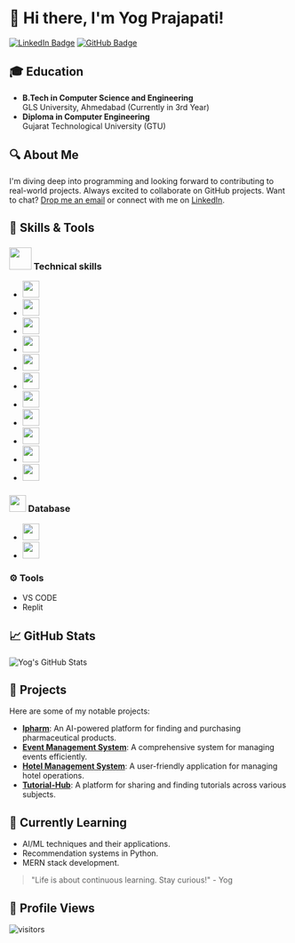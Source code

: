 # 👋 Hi there, I'm Yog Prajapati!

[![LinkedIn Badge](https://img.shields.io/badge/-Yog%20Prajapati-0077B5?style=flat&logo=Linkedin&logoColor=white)](https://www.linkedin.com/in/yogprajapati) [![GitHub Badge](https://img.shields.io/badge/-YogPrajapati-333?style=flat&logo=github&logoColor=white)](https://github.com/YogPrajapati) 

## 🎓 Education
- **B.Tech in Computer Science and Engineering**  
  GLS University, Ahmedabad (Currently in 3rd Year)
- **Diploma in Computer Engineering**  
  Gujarat Technological University (GTU)

## 🔍 About Me
I'm diving deep into programming and looking forward to contributing to real-world projects. Always excited to collaborate on GitHub projects. Want to chat? [Drop me an email](mailto:yogprajapati08@gmail.com) or connect with me on [LinkedIn](https://www.linkedin.com/in/yogprajapati).

## 🧰 Skills & Tools
### <img src="https://cdn-icons-png.flaticon.com/512/10438/10438277.png" width="40" /> Technical skills
- <img src="https://upload.wikimedia.org/wikipedia/commons/thumb/1/18/C_Programming_Language.svg/1853px-C_Programming_Language.svg.png" width="30" />
- <img src="https://upload.wikimedia.org/wikipedia/commons/thumb/1/18/ISO_C%2B%2B_Logo.svg/1822px-ISO_C%2B%2B_Logo.svg.png" width="30" />
- <img src="https://upload.wikimedia.org/wikipedia/en/thumb/3/30/Java_programming_language_logo.svg/1200px-Java_programming_language_logo.svg.png" width="30" />
- <img src="https://upload.wikimedia.org/wikipedia/commons/thumb/2/27/PHP-logo.svg/2560px-PHP-logo.svg.png" width="30" />
- <img src="https://images.javatpoint.com/images/jsp/jsp2.jpg" width="30" />
- <img src="https://encrypted-tbn0.gstatic.com/images?q=tbn:ANd9GcRwL--h8BE2ZUahfb8Tj0RDno-V65VMe79-CA&s" width="30" />
- <img src="https://coko-bucket.s3.ap-south-1.amazonaws.com/wp8903890_mern_stack_wallpapers_1_2811362d27.jpg" width="30" />
- <img src="https://upload.wikimedia.org/wikipedia/commons/thumb/c/c3/Python-logo-notext.svg/1200px-Python-logo-notext.svg.png" width="30" />
- <img src="https://upload.wikimedia.org/wikipedia/commons/thumb/f/fe/Dart_programming_language_logo.svg/2560px-Dart_programming_language_logo.svg.png" width="30" />
- <img src="https://upload.wikimedia.org/wikipedia/commons/thumb/f/fe/Dart_programming_language_logo.svg/2560px-Dart_programming_language_logo.svg.png" width="30" />
- <img src="https://media.licdn.com/dms/image/C4D12AQG2DqDu_VGx4g/article-cover_image-shrink_600_2000/0/1606397743108?e=2147483647&v=beta&t=YLHalaoIthjutesg39FEtwouCMSjypuRsXVp-eayoiY" width="30" />

### <img src="https://t3.ftcdn.net/jpg/01/86/36/54/360_F_186365459_MoKYPUXklx7BhgRA8lEEaFLDNEFmRjpe.jpg" width="30" /> Database
- <img src="https://w7.pngwing.com/pngs/717/111/png-transparent-mysql-round-logo-tech-companies-thumbnail.png" width="30" />
- <img src="https://cdn4.iconfinder.com/data/icons/logos-3/512/mongodb-2-512.png" width="30" />

### ⚙️ Tools
- VS CODE
- Replit

## 📈 GitHub Stats
![Yog's GitHub Stats](https://github-readme-stats.vercel.app/api?username=YogPrajapati&show_icons=true&theme=radical)

## 🚀 Projects
Here are some of my notable projects:
- **[Ipharm](link_to_your_project)**: An AI-powered platform for finding and purchasing pharmaceutical products.
- **[Event Management System](link_to_your_project)**: A comprehensive system for managing events efficiently.
- **[Hotel Management System](link_to_your_project)**: A user-friendly application for managing hotel operations.
- **[Tutorial-Hub](link_to_your_project)**: A platform for sharing and finding tutorials across various subjects.

## 🌱 Currently Learning
- AI/ML techniques and their applications.
- Recommendation systems in Python.
- MERN stack development.

> "Life is about continuous learning. Stay curious!" - Yog

## 👀 Profile Views
 ![visitors](https://visitor-badge.glitch.me/badge?page_id=yogprajapati.yogprajapati)

